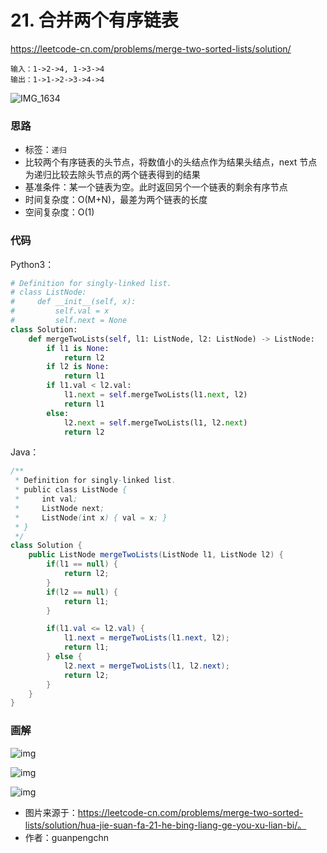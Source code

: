 # 21. 合并两个有序链表

https://leetcode-cn.com/problems/merge-two-sorted-lists/solution/

```
输入：1->2->4, 1->3->4
输出：1->1->2->3->4->4
```

![IMG_1634](https://deppwang.oss-cn-beijing.aliyuncs.com/blog/2019-12-22-021023.jpg)

### 思路

- 标签：`递归`
- 比较两个有序链表的头节点，将数值小的头结点作为结果头结点，next 节点为递归比较去除头节点的两个链表得到的结果
- 基准条件：某一个链表为空。此时返回另个一个链表的剩余有序节点
- 时间复杂度：O(M+N)，最差为两个链表的长度
- 空间复杂度：O(1)

### 代码

Python3：

```Python
# Definition for singly-linked list.
# class ListNode:
#     def __init__(self, x):
#         self.val = x
#         self.next = None
class Solution:
    def mergeTwoLists(self, l1: ListNode, l2: ListNode) -> ListNode:
        if l1 is None:
            return l2
        if l2 is None:
            return l1
        if l1.val < l2.val:
            l1.next = self.mergeTwoLists(l1.next, l2)
            return l1
        else:
            l2.next = self.mergeTwoLists(l1, l2.next)
            return l2
```

Java：

```Java
/**
 * Definition for singly-linked list.
 * public class ListNode {
 *     int val;
 *     ListNode next;
 *     ListNode(int x) { val = x; }
 * }
 */
class Solution {
    public ListNode mergeTwoLists(ListNode l1, ListNode l2) {
        if(l1 == null) {
            return l2;
        }
        if(l2 == null) {
            return l1;
        }

        if(l1.val <= l2.val) {
            l1.next = mergeTwoLists(l1.next, l2);
            return l1;
        } else {
            l2.next = mergeTwoLists(l1, l2.next);
            return l2;
        }
    }
}
```

### 画解

![img](https://deppwang.oss-cn-beijing.aliyuncs.com/blog/2019-12-22-021034.jpg)

![img](https://deppwang.oss-cn-beijing.aliyuncs.com/blog/2019-12-22-021055.jpg)

![img](https://deppwang.oss-cn-beijing.aliyuncs.com/blog/2019-12-22-021058.jpg)

- 图片来源于：https://leetcode-cn.com/problems/merge-two-sorted-lists/solution/hua-jie-suan-fa-21-he-bing-liang-ge-you-xu-lian-bi/。
- 作者：guanpengchn